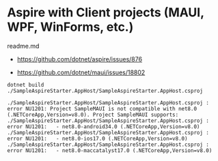 # Aspire with Client projects (MAUI, WPF, WinForms, etc.)

readme.md

*   https://github.com/dotnet/aspire/issues/876

*    https://github.com/dotnet/maui/issues/18802

```
dotnet build ./SampleAspireStarter.AppHost/SampleAspireStarter.AppHost.csproj
```

```
./SampleAspireStarter.AppHost/SampleAspireStarter.AppHost.csproj : error NU1201: Project SampleMAUI is not compatible with net8.0 (.NETCoreApp,Version=v8.0). Project SampleMAUI supports:
./SampleAspireStarter.AppHost/SampleAspireStarter.AppHost.csproj : error NU1201:   - net8.0-android34.0 (.NETCoreApp,Version=v8.0)
./SampleAspireStarter.AppHost/SampleAspireStarter.AppHost.csproj : error NU1201:   - net8.0-ios17.0 (.NETCoreApp,Version=v8.0)
./SampleAspireStarter.AppHost/SampleAspireStarter.AppHost.csproj : error NU1201:   - net8.0-maccatalyst17.0 (.NETCoreApp,Version=v8.0)
```

